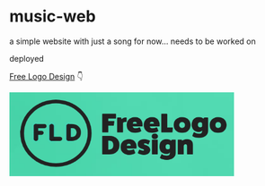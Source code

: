 # music-web
a simple website with just a song for now... needs to be worked on

deployed 

[Free Logo Design](https://www.freelogodesign.org/) 
                          👇
                          
<a href="https://www.freelogodesign.org/"><img src="https://github.com/Sacsam005/music-web/blob/main/media/fld%20logo.png?raw=true" width="400px" height=150px></a>
